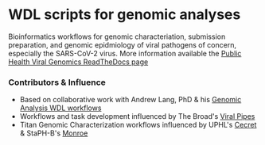 # WDL scripts for genomic analyses
Bioinformatics workflows for genomic characteriation, submission preparation, and genomic epidmiology of viral pathogens of concern, especially the SARS-CoV-2 virus. More information available the [Public Health Viral Genomics ReadTheDocs page](https://public-health-viral-genomics-theiagen.readthedocs.io/en/latest/overview.html)

### Contributors & Influence
* Based on collaborative work with Andrew Lang, PhD & his [Genomic Analysis WDL workflows](https://github.com/AndrewLangvt/genomic_analyses)
* Workflows and task development influenced by The Broad's [Viral Pipes](https://github.com/broadinstitute/viral-pipelines)
* Titan Genomic Characterization workflows influenced by UPHL's [Cecret](https://github.com/UPHL-BioNGS/Cecret) & StaPH-B's [Monroe](https://staph-b.github.io/staphb_toolkit/workflow_docs/monroe/)

